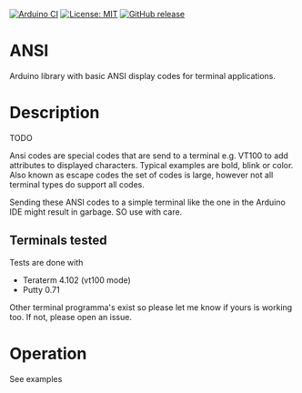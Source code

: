 
[![Arduino CI](https://github.com/RobTillaart/ANSI/workflows/Arduino%20CI/badge.svg)](https://github.com/marketplace/actions/arduino_ci)
[![License: MIT](https://img.shields.io/badge/license-MIT-green.svg)](https://github.com/RobTillaart/ANSI/blob/master/LICENSE)
[![GitHub release](https://img.shields.io/github/release/RobTillaart/ANSI.svg?maxAge=3600)](https://github.com/RobTillaart/ANSI/releases)


# ANSI

Arduino library with basic ANSI display codes for terminal applications.


# Description

TODO

Ansi codes are special codes that are send to a terminal e.g. VT100 to add 
attributes to displayed characters. 
Typical examples are bold, blink or color. 
Also known as escape codes the set of codes is large, however not 
all terminal types do support all codes. 

Sending these ANSI codes to a simple terminal like the one in the Arduino
IDE might result in garbage. SO use with care.


## Terminals tested

Tests are done with 
- Teraterm 4.102 (vt100 mode)
- Putty 0.71 

Other terminal programma's exist so please let me know if yours is working too.
If not, please open an issue.

# Operation

See examples
